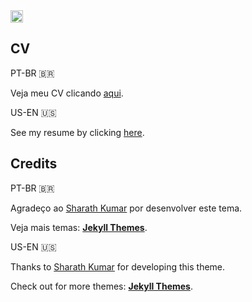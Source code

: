 <a href="https://jekyll-themes.com">
<img src="https://img.shields.io/badge/featured%20on-JT-red.svg" height="20" alt="Jekyll Themes Shield" >
</a>

## CV

PT-BR 🇧🇷

Veja meu CV clicando [aqui](https:douglasmiguel7.github.io/online-cv).

US-EN 🇺🇸

See my resume by clicking [here](https:douglasmiguel7.github.io/online-cv).

## Credits

PT-BR 🇧🇷

Agradeço ao [Sharath Kumar](https://github.com/sharu725) por desenvolver este tema.

Veja mais temas: [**Jekyll Themes**](http://jekyll-themes.com).

US-EN 🇺🇸

Thanks to [Sharath Kumar](https://github.com/sharu725) for developing this theme.

Check out for more themes: [**Jekyll Themes**](http://jekyll-themes.com).
